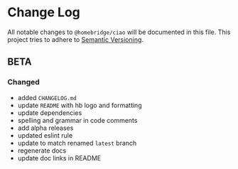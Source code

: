 # Change Log

All notable changes to `@homebridge/ciao` will be documented in this file. This project tries to adhere to [Semantic Versioning](http://semver.org/).

## BETA

### Changed

- added `CHANGELOG.md`
- update `README` with hb logo and formatting
- update dependencies
- spelling and grammar in code comments
- add alpha releases
- updated eslint rule
- update to match renamed `latest` branch
- regenerate docs
- update doc links in README
